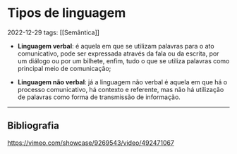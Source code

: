 # Tipos de linguagem
2022-12-29
tags: [[Semântica]]

*  **Linguagem verbal**: é aquela em que se utilizam palavras para o ato comunicativo, pode ser expressada através da fala ou da escrita, por um diálogo ou por um bilhete, enfim, tudo o que se utiliza palavras como principal meio de comunicação;

* **Linguagem não verbal**: já a linguagem não verbal é aquela em que há o processo comunicativo, há contexto e referente, mas não há utilização de palavras como forma de transmissão de informação.

-----------------------------------------------
## Bibliografia

https://vimeo.com/showcase/9269543/video/492471067
